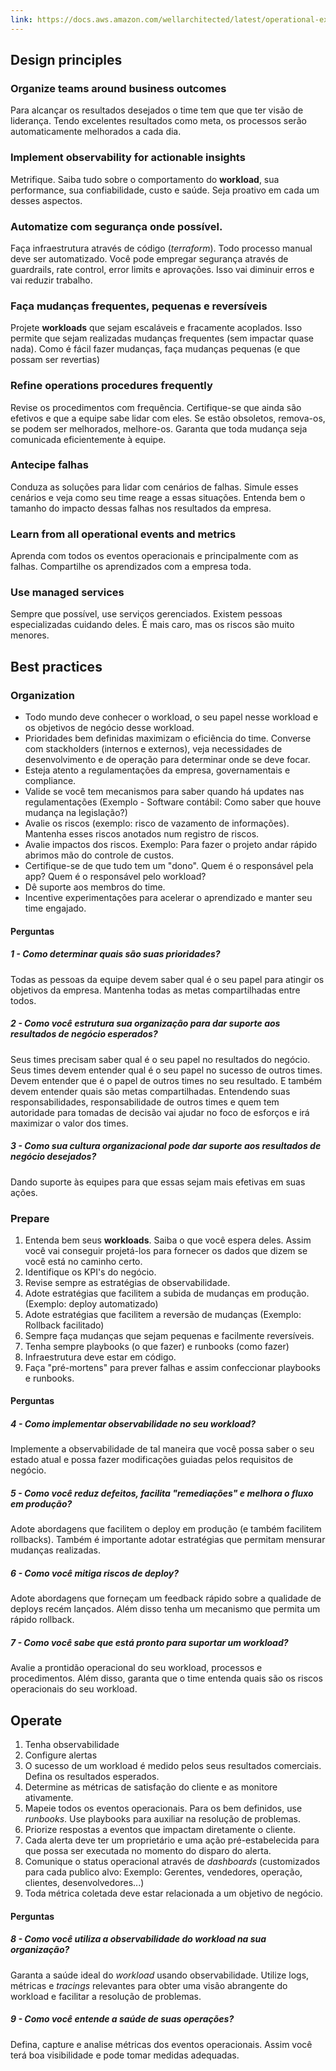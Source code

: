 ```yaml
---
link: https://docs.aws.amazon.com/wellarchitected/latest/operational-excellence-pillar/welcome.html
---
```

## Design principles
### Organize teams around business outcomes

Para alcançar os resultados desejados o time tem que que ter visão de liderança. Tendo excelentes resultados como meta, os processos serão automaticamente melhorados a cada dia.

### Implement observability for actionable insights

Metrifique. Saiba tudo sobre o comportamento do **workload**, sua performance, sua confiabilidade, custo e saúde. Seja proativo em cada um desses aspectos.

### Automatize com segurança onde possível.

Faça infraestrutura através de código (*terraform*). Todo processo manual deve ser automatizado. Você pode empregar segurança através de guardrails, rate control, error limits e aprovações. Isso vai diminuir erros e vai reduzir trabalho.

### Faça mudanças frequentes, pequenas e reversíveis

Projete **workloads** que sejam escaláveis e fracamente acoplados. Isso permite que sejam realizadas mudanças frequentes (sem impactar quase nada). Como é fácil fazer mudanças, faça mudanças pequenas (e que possam ser revertias)

### Refine operations procedures frequently

Revise os procedimentos com frequência. Certifique-se que ainda são efetivos e que a equipe sabe lidar com eles. Se estão obsoletos, remova-os, se podem ser melhorados, melhore-os. Garanta que toda mudança seja comunicada eficientemente à equipe.

### Antecipe falhas

Conduza as soluções para lidar com cenários de falhas. Simule esses cenários e veja como seu time reage a essas situações. Entenda bem o tamanho do impacto dessas falhas nos resultados da empresa.

### Learn from all operational events and metrics

Aprenda com todos os eventos operacionais e principalmente com as falhas. Compartilhe os aprendizados com a empresa toda.

### Use managed services

Sempre que possível, use serviços gerenciados. Existem pessoas especializadas cuidando deles. É mais caro, mas os riscos são muito menores.

## Best practices

### Organization
- Todo mundo deve conhecer o workload, o seu papel nesse workload e os objetivos de negócio desse workload.
- Prioridades bem definidas maximizam o eficiência do time. Converse com stackholders (internos e externos), veja necessidades de desenvolvimento e de operação para determinar onde se deve focar.
- Esteja atento a regulamentações da empresa, governamentais e compliance.
- Valide se você tem mecanismos para saber quando há updates nas regulamentações (Exemplo - Software contábil: Como saber que houve mudança na legislação?)
- Avalie os riscos (exemplo: risco de vazamento de informações). Mantenha esses riscos anotados num registro de riscos.
- Avalie impactos dos riscos. Exemplo: Para fazer o projeto andar rápido abrimos mão do controle de custos.
- Certifique-se de que tudo tem um "dono". Quem é o responsável pela app? Quem é o responsável pelo workload?
- Dê suporte aos membros do time. 
- Incentive experimentações para acelerar o aprendizado e manter seu time engajado.

#### Perguntas
##### 1 - Como determinar quais são suas prioridades?
Todas as pessoas da equipe devem saber qual é o seu papel para atingir os objetivos da empresa. Mantenha todas as metas compartilhadas entre todos.

##### 2 - Como você estrutura sua organização para dar suporte aos resultados de negócio esperados?

Seus times precisam saber qual é o seu papel no resultados do negócio. Seus times devem entender qual é o seu papel no sucesso de outros times. Devem entender que é o papel de outros times no seu resultado. E também devem entender quais são metas compartilhadas. Entendendo suas responsabilidades, responsabilidade de outros times e quem tem autoridade para tomadas de decisão vai ajudar no foco de esforços e irá maximizar o valor dos times.

##### 3 - Como sua cultura organizacional pode dar suporte aos resultados de negócio desejados?

Dando suporte às equipes para que essas sejam mais efetivas em suas ações.

### Prepare

1) Entenda bem seus **workloads**. Saiba o que você espera deles. Assim você vai conseguir projetá-los para fornecer os dados que dizem se você está no caminho certo.
2) Identifique os KPI's do negócio.
3) Revise sempre as estratégias de observabilidade.
4) Adote estratégias que facilitem a subida de mudanças em produção. (Exemplo: deploy automatizado)
5) Adote estratégias que facilitem a reversão de mudanças (Exemplo: Rollback facilitado)
6) Sempre faça mudanças que sejam pequenas e facilmente reversíveis.
7) Tenha sempre playbooks (o que fazer) e runbooks (como fazer)
8) Infraestrutura deve estar em código.
9) Faça "pré-mortens" para prever falhas e assim confeccionar playbooks e runbooks.

#### Perguntas

##### 4 - Como implementar observabilidade no seu workload?

Implemente a observabilidade de tal maneira que você possa saber o seu estado atual e possa fazer modificações guiadas pelos requisitos de negócio.

##### 5 - Como você reduz defeitos, facilita "remediações" e melhora o fluxo em produção?

Adote abordagens que facilitem o deploy em produção (e também facilitem rollbacks). Também é importante adotar estratégias que permitam mensurar mudanças realizadas.

##### 6 - Como você mitiga riscos de deploy?

Adote abordagens que forneçam um feedback rápido sobre a qualidade de deploys recém lançados. Além disso tenha um mecanismo que permita um rápido rollback.

##### 7 - Como você sabe que está pronto para suportar um workload?

Avalie a prontidão operacional do seu workload, processos e procedimentos. Além disso, garanta que o time entenda quais são os riscos operacionais do seu workload.

## Operate

1) Tenha observabilidade
2) Configure alertas
3) O sucesso de um workload é medido pelos seus resultados comerciais. Defina os resultados esperados.
4) Determine as métricas de satisfação do cliente e as monitore ativamente.
5) Mapeie todos os eventos operacionais. Para os bem definidos, use _runbooks_. Use playbooks para auxiliar na resolução de problemas.
6) Priorize respostas a eventos que impactam diretamente o cliente.
7) Cada alerta deve ter um proprietário e uma ação pré-estabelecida para que possa ser executada no momento do disparo do alerta.
8) Comunique o status operacional através de _dashboards_ (customizados para cada publico alvo: Exemplo: Gerentes, vendedores, operação, clientes, desenvolvedores...)
9) Toda métrica coletada deve estar relacionada a um objetivo de negócio.

#### Perguntas

##### 8 - Como você utiliza a observabilidade do workload na sua organização?

Garanta a saúde ideal do _workload_ usando observabilidade. Utilize logs, métricas e _tracings_ relevantes para obter uma visão abrangente do workload e facilitar a resolução de problemas.

##### 9 - Como você entende a saúde de suas operações?

Defina, capture e analise métricas dos eventos operacionais. Assim você terá boa visibilidade e pode tomar medidas adequadas.